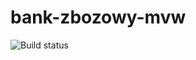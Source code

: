# bank-zbozowy-mvw
![Build status](https://travis-ci.com/Tomsonix/bank-zbozowy-mvw.svg?branch=main)
